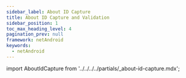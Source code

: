 ```yaml
---
sidebar_label: About ID Capture
title: About ID Capture and Validation
sidebar_position: 1
toc_max_heading_level: 4
pagination_prev: null
framework: netAndroid
keywords:
  - netAndroid
---
```


import AboutIdCapture from '../../../../partials/_about-id-capture.mdx';

<AboutIdCapture/>